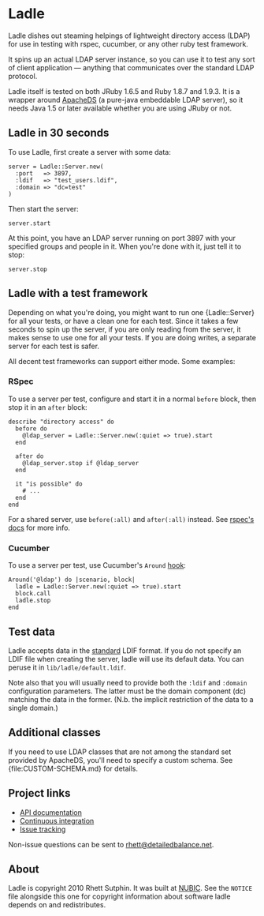 Ladle
=====

Ladle dishes out steaming helpings of lightweight directory access
(LDAP) for use in testing with rspec, cucumber, or any other ruby test
framework.

It spins up an actual LDAP server instance, so you can use it to test
any sort of client application &mdash; anything that communicates over
the standard LDAP protocol.

Ladle itself is tested on both JRuby 1.6.5 and Ruby 1.8.7 and 1.9.3.
It is a wrapper around [ApacheDS][] (a pure-java embeddable LDAP
server), so it needs Java 1.5 or later available whether you are using
JRuby or not.

[ApacheDS]: http://directory.apache.org/apacheds/1.0/index.html

Ladle in 30 seconds
-------------------

To use Ladle, first create a server with some data:

    server = Ladle::Server.new(
      :port   => 3897,
      :ldif   => "test_users.ldif",
      :domain => "dc=test"
    )

Then start the server:

    server.start

At this point, you have an LDAP server running on port 3897 with your
specified groups and people in it.  When you're done with it, just
tell it to stop:

    server.stop

Ladle with a test framework
---------------------------

Depending on what you're doing, you might want to run one
{Ladle::Server} for all your tests, or have a clean one for each test.
Since it takes a few seconds to spin up the server, if you are only
reading from the server, it makes sense to use one for all your tests.
If you are doing writes, a separate server for each test is safer.

All decent test frameworks can support either mode.  Some examples:

### RSpec

To use a server per test, configure and start it in a normal `before`
block, then stop it in an `after` block:

    describe "directory access" do
      before do
        @ldap_server = Ladle::Server.new(:quiet => true).start
      end

      after do
        @ldap_server.stop if @ldap_server
      end

      it "is possible" do
        # ...
      end
    end

For a shared server, use `before(:all)` and `after(:all)` instead.
See [rspec's docs][rspec-before] for more info.

[rspec-before]: http://rspec.info/documentation/before_and_after.html

### Cucumber

To use a server per test, use Cucumber's `Around` [hook][cucumber-hooks]:

    Around('@ldap') do |scenario, block|
      ladle = Ladle::Server.new(:quiet => true).start
      block.call
      ladle.stop
    end

[cucumber-hooks]: http://github.com/aslakhellesoy/cucumber/wiki/hooks

Test data
---------

Ladle accepts data in the [standard][rfc2849] LDIF format.  If you do
not specify an LDIF file when creating the server, ladle will use its
default data.  You can peruse it in `lib/ladle/default.ldif`.

Note also that you will usually need to provide both the `:ldif` and
`:domain` configuration parameters.  The latter must be the domain
component (dc) matching the data in the former.  (N.b. the implicit
restriction of the data to a single domain.)

[rfc2849]: http://tools.ietf.org/rfc/rfc2849.txt

Additional classes
------------------

If you need to use LDAP classes that are not among the standard set
provided by ApacheDS, you'll need to specify a custom schema.  See
{file:CUSTOM-SCHEMA.md} for details.

Project links
-------------

* [API documentation](http://rubydoc.info/github/NUBIC/ladle/master/frames)
* [Continuous integration](https://public-ci.nubic.northwestern.edu/job/ladle/)
* [Issue tracking](http://github.com/NUBIC/ladle/issues)

Non-issue questions can be sent to rhett@detailedbalance.net.

About
-----

Ladle is copyright 2010 Rhett Sutphin.  It was built at [NUBIC][].
See the `NOTICE` file alongside this one for copyright information
about software ladle depends on and redistributes.

[NUBIC]: http://www.nucats.northwestern.edu/centers/nubic
